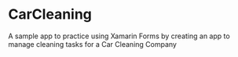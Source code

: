 # CarCleaning
A sample app to practice using Xamarin Forms by creating an app to manage cleaning tasks for a Car Cleaning Company
